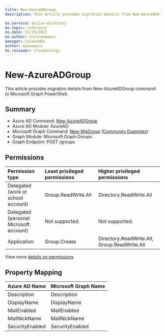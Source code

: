 ```yaml
---
title: New-AzureADGroup
description: This article provides migration details from New-AzureADGroup command to Microsoft Graph PowerShell.

ms.service: active-directory
ms.topic: reference
ms.date: 12/13/2023
ms.author: eunicewaweru
manager: CelesteDG
author: msewaweru
ms.reviewer: stevemutungi
---
```


# New-AzureADGroup

This article provides migration details from New-AzureADGroup command to Microsoft Graph PowerShell.

## Summary

+ Azure AD Command: [New-AzureADGroup](/powershell/module/azuread/new-azureadgroup)
+ Azure AD Module: AzureAD
+ Microsoft Graph Command: [New-MgGroup](/powershell/module/microsoft.graph.groups/new-mggroup) ([Community Examples](https://github.com/orgs/msgraph/discussions?discussions_q=New-MgGroup))
+ Graph Module: Microsoft.Graph.Groups
+ Graph Endpoint: POST /groups

## Permissions

|Permission type|Least privileged permissions|Higher privileged permissions|
|:---|:---|:---|
|Delegated (work or school account)|Group.ReadWrite.All|Directory.ReadWrite.All|
|Delegated (personal Microsoft account)|Not supported.|Not supported.|
|Application|Group.Create|Directory.ReadWrite.All, Group.ReadWrite.All|

View more [details on permissions](/graph/api/group-post-groups#permissions).

## Property Mapping

|Azure AD Name|Microsoft Graph Name|
|---|---|
|Description|Description|
|DisplayName|DisplayName|
|MailEnabled|MailEnabled|
|MailNickName|MailNickName|
|SecurityEnabled|SecurityEnabled|